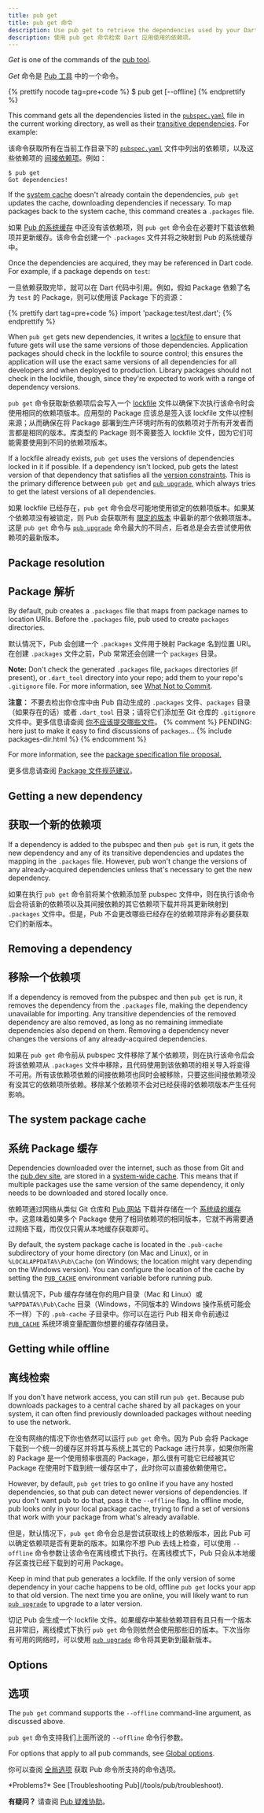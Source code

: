 ```yaml
---
title: pub get
title: pub get 命令
description: Use pub get to retrieve the dependencies used by your Dart application.
description: 使用 pub get 命令检索 Dart 应用使用的依赖项。
---
```


_Get_ is one of the commands of the [pub tool](/tools/pub/cmd).

_Get_ 命令是 [Pub 工具](/tools/pub/cmd) 中的一个命令。

{% prettify nocode tag=pre+code %}
$ pub get [--offline]
{% endprettify %}

This command gets all the dependencies listed in the
[`pubspec.yaml`](/tools/pub/pubspec) file in the current working
directory, as well as their
[transitive dependencies](/tools/pub/glossary#transitive-dependency).
For example:

该命令获取所有在当前工作目录下的 [`pubspec.yaml`](/tools/pub/pubspec) 文件中列出的依赖项，以及这些依赖项的 [间接依赖项](/tools/pub/glossary#transitive-dependency)。例如：

```terminal
$ pub get
Got dependencies!
```

If the [system cache](/tools/pub/glossary#system-cache)
doesn't already contain the dependencies, `pub get`
updates the cache,
downloading dependencies if necessary.
To map packages back to the system cache,
this command creates a `.packages` file.

如果 [Pub 的系统缓存](/tools/pub/glossary#system-cache) 中还没有该依赖项，则 `pub get` 命令会在必要时下载该依赖项并更新缓存。该命令会创建一个 `.packages` 文件并将之映射到 Pub 的系统缓存中。

Once the dependencies are acquired, they may be referenced in Dart code.
For example, if a package depends on `test`:

一旦依赖获取完毕，就可以在 Dart 代码中引用。例如，假如 Package 依赖了名为 `test` 的 Package，则可以使用该 Package 下的资源：

{% prettify dart tag=pre+code %}
import 'package:test/test.dart';
{% endprettify %}

When `pub get` gets new dependencies, it writes a
[lockfile](/tools/pub/glossary#lockfile) to ensure that future
gets will use the same versions of those dependencies.
Application packages should check in the lockfile to source control;
this ensures the application will use the exact same versions
of all dependencies for all developers and when deployed to production.
Library packages should not check in the lockfile, though, since they're
expected to work with a range of dependency versions.

`pub get` 命令获取新依赖项后会写入一个 [lockfile](/tools/pub/glossary#lockfile) 文件以确保下次执行该命令时会使用相同的依赖项版本。应用型的 Package 应该总是签入该 lockfile 文件以控制来源；从而确保在将 Package 部署到生产环境时所有的依赖项对于所有开发者而言都是相同的版本。库类型的 Package 则不需要签入 lockfile 文件，因为它们可能需要使用到不同的依赖项版本。

If a lockfile already exists, `pub get` uses the versions of dependencies
locked in it if possible. If a dependency isn't locked, pub gets the
latest version of that dependency that satisfies all the [version
constraints](/tools/pub/glossary#version-constraint).
This is the primary difference between `pub get` and
[`pub upgrade`](/tools/pub/cmd/pub-upgrade), which always tries to
get the latest versions of all dependencies.

如果 lockfile 已经存在，`pub get` 命令会尽可能地使用锁定的依赖项版本。如果某个依赖项没有被锁定，则 Pub 会获取所有 [限定的版本](/tools/pub/glossary#version-constraint) 中最新的那个依赖项版本。这是 `pub get` 命令与 [`pub upgrade`](/tools/pub/cmd/pub-upgrade) 命令最大的不同点，后者总是会去尝试使用依赖项的最新版本。

## Package resolution

## Package 解析

By default, pub creates a `.packages` file
that maps from package names to location URIs.
Before the `.packages` file, pub used to create `packages` directories.

默认情况下，Pub 会创建一个 `.packages` 文件用于映射 Package 名到位置 URI。在创建 `.packages` 文件之前，Pub 常常还会创建一个 `packages` 目录。

<aside class="alert alert-info" markdown="1">

**Note:** Don't check the generated `.packages` file,
`packages` directories (if present), or
`.dart_tool` directory into your repo;
add them to your repo's `.gitignore` file.
For more information, see
[What Not to Commit](/guides/libraries/private-files).

**注意：** 不要去检出你仓库中由 Pub 自动生成的 `.packages` 文件、`packages` 目录（如果存在的话）或者 `.dart_tool` 目录；请将它们添加至 Git 仓库的 `.gitignore` 文件中。更多信息请查阅 [你不应该提交哪些文件](/guides/libraries/private-files)。
{% comment %}
PENDING: here just to make it easy to find discussions of `packages`...
{% include packages-dir.html %}
{% endcomment %}
</aside>

For more information, see the
[package specification file proposal.](https://github.com/lrhn/dep-pkgspec/blob/master/DEP-pkgspec.md#proposal)

更多信息请查阅 [Package 文件规范建议](https://github.com/lrhn/dep-pkgspec/blob/master/DEP-pkgspec.md#proposal)。

## Getting a new dependency

## 获取一个新的依赖项

If a dependency is added to the pubspec and then `pub get` is run,
it gets the new dependency and any of its transitive dependencies and
updates the mapping in the `.packages` file.
However, pub won't change the versions of any already-acquired
dependencies unless that's necessary to get the new dependency.

如果在执行 `pub get` 命令前将某个依赖添加至 pubspec 文件中，则在执行该命令后会将该新的依赖项以及其间接依赖的其它依赖项下载并将其更新映射到 `.packages` 文件中。但是，Pub 不会更改哪些已经存在的依赖项除非有必要获取它们的新版本。

## Removing a dependency

## 移除一个依赖项

If a dependency is removed from the pubspec and then `pub get` is run,
it removes the dependency from the `.packages` file,
making the dependency unavailable for importing.
Any transitive dependencies of the removed dependency are also removed,
as long as no remaining immediate dependencies also depend on them.
Removing a dependency never changes the versions of any
already-acquired dependencies.

如果在 `pub get` 命令前从 pubspec 文件移除了某个依赖项，则在执行该命令后会将该依赖项从 `.packages` 文件中移除，且代码使用到该依赖项的相关导入将变得不可用。所有该依赖项依赖的间接依赖项也同时会被移除，只要这些间接依赖项没有没其它的依赖项所依赖。移除某个依赖项不会对已经获得的依赖项版本产生任何影响。

## The system package cache

## 系统 Package 缓存

Dependencies downloaded over the internet, such as those from Git and the
[pub.dev site]({{site.pub}}), are stored in a
[system-wide cache](/tools/pub/glossary#system-cache).
This means that if multiple packages use the same version of the
same dependency, it only needs to be
downloaded and stored locally once.

依赖项通过网络从类似 Git 仓库和 [Pub 网站]({{site.pub}}) 下载并存储在一个 [系统级的缓存](/tools/pub/glossary#system-cache) 中。这意味着如果多个 Package 使用了相同依赖项的相同版本，它就不再需要通过网络下载，而仅仅只需从本地缓存获取即可。

By default, the system package cache is located in the `.pub-cache`
subdirectory of your home directory (on Mac and Linux),
or in `%LOCALAPPDATA%\Pub\Cache` (on Windows;
the location might vary depending on the Windows version).
You can configure the location of the cache by setting the
[`PUB_CACHE`](/tools/pub/environment-variables)
environment variable before running pub.

默认情况下，Pub 缓存存储在你的用户目录（Mac 和 Linux）或 `%APPDATA%\Pub\Cache` 目录（Windows，不同版本的 Windows 操作系统可能会不一样）下的 `.pub-cache` 子目录中。你可以在运行 Pub 相关命令前通过 [`PUB_CACHE`](/tools/pub/environment-variables) 系统环境变量配置你想要的缓存存储目录。

## Getting while offline

## 离线检索

If you don't have network access, you can still run `pub get`.
Because pub downloads packages to a central cache shared by all packages
on your system, it can often find previously downloaded packages
without needing to use the network.

在没有网络的情况下你也依然可以运行 `pub get` 命令。因为 Pub 会将 Package 下载到一个统一的缓存区并将其与系统上其它的 Package 进行共享，如果你所需的 Package 是一个使用频率很高的 Package，那么很有可能它已经被其它 Package 在使用时下载到统一缓存区中了，此时你可以直接依赖使用它。

However, by default, `pub get` tries to go online if you
have any hosted dependencies,
so that pub can detect newer versions of dependencies.
If you don't want pub to do that, pass it the `--offline` flag.
In offline mode, pub looks only in your local package cache,
trying to find a set of versions that work with your package from what's already
available.

但是，默认情况下，`pub get` 命令会总是尝试获取线上的依赖版本，因此 Pub 可以确定依赖项是否有更新的版本。如果你不想 Pub 去线上检查，可以使用 `--offline` 命令参数让该命令在离线模式下执行。在离线模式下，Pub 只会从本地缓存区查找已经下载到的可用 Package。

Keep in mind that pub generates a lockfile. If the
only version of some dependency in your cache happens to be old,
offline `pub get` locks your app to that old version.
The next time you are online, you will likely want to
run [`pub upgrade`](/tools/pub/cmd/pub-upgrade) to upgrade to a later version.

切记 Pub 会生成一个 lockfile 文件。如果缓存中某些依赖项目有且只有一个版本且非常旧，离线模式下执行 `pub get` 命令则依然会使用那些旧的版本。下次当你有可用的网络时，可以使用 [`pub upgrade`](/tools/pub/cmd/pub-upgrade) 命令将其更新到最新版本。

## Options

## 选项

The `pub get` command supports the `--offline`
command-line argument, as discussed above.

`pub get` 命令支持我们上面所说的 `--offline` 命令行参数。

For options that apply to all pub commands, see
[Global options](/tools/pub/cmd#global-options).

你可以查阅 [全局选项](/tools/pub/cmd#global-options) 获取 Pub 命令所支持的命令选项。

<aside class="alert alert-info" markdown="1">
*Problems?*
See [Troubleshooting Pub](/tools/pub/troubleshoot).

**有疑问？**
请查阅 [Pub 疑难协助](/tools/pub/troubleshoot)。
</aside>
